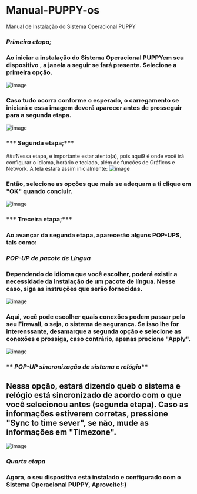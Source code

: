 # Manual-PUPPY-os
Manual de Instalação do Sistema Operacional PUPPY
### ***Primeira etapa;***
### Ao iniciar a instalação do Sistema Operacional PUPPYem seu dispositivo , a janela a seguir se fará presente. Selecione a primeira opção.
![image](https://github.com/GiovannaFP/Manual-PUPPY-os/assets/166856407/2aaae9f3-2f07-49e1-a387-86b42611c4d3)
### Caso tudo ocorra conforme o esperado, o carregamento se iniciará e essa imagem deverá aparecer antes de prosseguir para a segunda etapa.
![image](https://github.com/GiovannaFP/Manual-PUPPY-os/assets/166856407/b079ddb8-7f00-424f-991f-2bcb07ecc4a4)
### *** Segunda etapa;***
###Nessa etapa, é importante estar atento(a), pois aqui9 é onde você irá configurar o idioma, horário e teclado, além de funções de Gráficos e Network. A tela estará assim inicialmente:
![image](https://github.com/GiovannaFP/Manual-PUPPY-os/assets/166856407/06fd3d3a-e6ff-426e-9766-95a015ef99db)
### Então, selecione as opções que mais se adequam a ti clique em "OK" quando concluir. 
![image](https://github.com/GiovannaFP/Manual-PUPPY-os/assets/166856407/79d4445d-2321-4979-bb9e-e8e7b74878bf)
### *** Treceira etapa;***
### Ao avançar da segunda etapa, aparecerão alguns POP-UPS, tais como:
### **_POP-UP de pacote de Língua_**
### Dependendo do idioma que você escolher, poderá existir a necessidade da instalação de um pacote de língua. Nesse caso, siga as instruções que serão fornecidas.
![image](https://github.com/GiovannaFP/Manual-PUPPY-os/assets/166856407/31f7c815-907b-472c-8117-864575024bee)
### Aqui, você pode escolher quais conexões podem passar pelo seu Firewall, o seja, o sistema de segurança. Se isso lhe for interenssante, desamarque a segunda opção e selecione as conexões e prossiga, caso contrário, apenas precione "Apply".
![image](https://github.com/GiovannaFP/Manual-PUPPY-os/assets/166856407/e9614935-65ec-4009-970f-c7fb55451951)
### ** _POP-UP sincronização de sistema e relógio_**
## Nessa opção, estará dizendo queb o sistema e relógio está sincronizado de acordo com o que você selecionou antes (segunda etapa). Caso as informações estiverem corretas, pressione "Sync to time sever", se não, mude as informações em "Timezone".
![image](https://github.com/GiovannaFP/Manual-PUPPY-os/assets/166856407/883f49f6-2e0e-4359-9dff-6dd162ef6983)
### **_Quarta etapa_**
### Agora, o seu dispositivo está instalado e configurado com o Sistema Operacional PUPPY, Aproveite!:)


